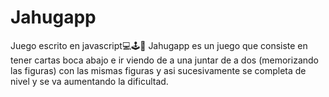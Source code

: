 # Jahugapp 
Juego escrito en javascript💻🕹️📱
Jahugapp es un juego que consiste en tener cartas boca abajo e ir viendo de a una juntar
de a dos (memorizando las figuras) con las mismas figuras y asi sucesivamente se completa de nivel y se va aumentando 
la dificultad.
